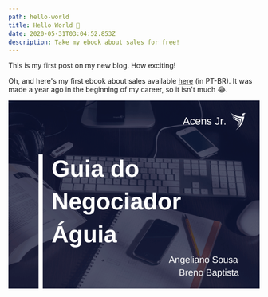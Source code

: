 ```yaml
---
path: hello-world
title: Hello World 👋
date: 2020-05-31T03:04:52.853Z
description: Take my ebook about sales for free!
---
```


This is my first post on my new blog. How exciting!

Oh, and here's my first ebook about sales available
[here](https://drive.google.com/file/d/1EyaNsn_rpdBki7S5lalSI9l73u-QUKBb/view) (in PT-BR).
It was made a year ago in the beginning of my career, so it isn't much 😂.

![Ebook](./ebookaguia.png)
